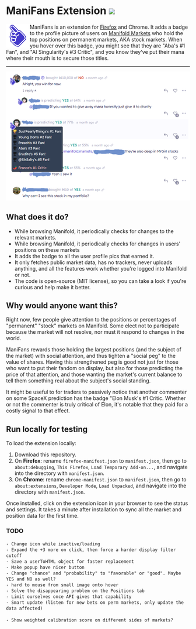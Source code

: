 # ManiFans Extension [![](https://img.shields.io/amo/v/manifans.svg?logo=firefox&style=flat)](https://addons.mozilla.org/en-US/firefox/addon/manifans/)

<img align="left" src="icons/icon128.png" height="65px">

ManiFans is an extension for [Firefox](https://addons.mozilla.org/en-US/firefox/addon/manifans/) and Chrome. It adds a badge to the profile picture of users on [Manifold Markets](https://manifold.markets) who hold the top positions on permanent markets, AKA stock markets. When you hover over this badge, you might see that they are "Aba's #1 Fan", and "AI Singularity's #3 Critic", and you know they've put their mana where their mouth is to secure those titles.

-----------------

![screenshot showing extension in use](screenshot-redacted.png)



## What does it do?

 - While browsing Manifold, it periodically checks for changes to the relevant markets.
 - While browsing Manifold, it periodically checks for changes in users' positions on these markets
 - It adds the badge to all the user profile pics that earned it.
 - It only fetches public market data, has no trackers, never uploads anything, and all the features work whether you're logged into Manifold or not.
 - The code is open-source (MIT license), so you can take a look if you're curious and help make it better.

## Why would anyone want this?

Right now, few people give attention to the positions or percentages of "permanent" "stock" markets on Manifold. Some elect not to participate because the market will not resolve, nor must it respond to changes in the world.

ManiFans rewards those holding the largest positions (and the subject of the market) with social attention, and thus tighten a "social peg" to the value of shares. Having this strengthened peg is good not just for those who want to put their fandom on display, but also for those predicting the price of that attention, and those wanting the market's current balance to tell them something real about the subject's social standing.

It might be useful to for traders to passively notice that another commenter on some SpaceX prediction has the badge "Elon Musk's #1 Critic. Whether or not the commenter is truly critical of Elon, it's notable that they paid for a costly signal to that effect.

## Run locally for testing

To load the extension locally:

 1. Download this repository.
   1. On **Firefox**: rename `firefox-manifest.json` to `manifest.json`, then go to `about:debugging`, `This Firefox`, `Load Temporary Add-on...`, and navigate into the directory with `manifest.json`.
   1. On **Chrome**: rename `chrome-manifest.json` to `manifest.json`, then go to `about:extensions`, `Developer Mode`, `Load Unpacked`, and navigate into the directory with `manifest.json`.

Once installed, click on the extension icon in your browser to see the status and settings. It takes a minute after installation to sync all the market and position data for the first time.


### TODO
    - Change icon while inactive/loading
    - Expand the +3 more on click, then force a harder display filter cutoff
    - Save a userToHTML object for faster replacement
    - Make popup have nicer button
    - Change "chance" and "probability" to "favorable" or "good". Maybe YES and NO as well?
    - hard to mouse from small image onto hover
    - Solve the disappearing problem on the Positions tab
    - Limit ourselves once API gives that capability
    - Smart update (listen for new bets on perm markets, only update the data affected)

    - Show weighted calibration score on different sides of markets?
